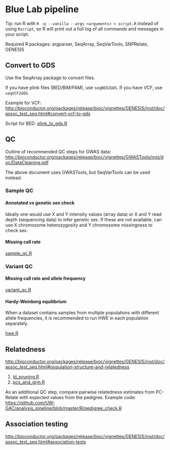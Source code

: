 # Blue Lab pipeline

Tip: run R with `R -q --vanilla --args <arguments> < script.R`
instead of using `Rscript`, so R will print out a full log of all
commands and messages in your script.

Required R packages: argparser, SeqArray, SeqVarTools, SNPRelate, GENESIS

## Convert to GDS

Use the SeqArray package to convert files.

If you have plink files (BED/BIM/FAM), use `seqBED2GDS`. If you have VCF, use `seqVCF2GDS`. 

Example for VCF:
http://bioconductor.org/packages/release/bioc/vignettes/GENESIS/inst/doc/assoc_test_seq.html#convert-vcf-to-gds

Script for BED:
[plink_to_gds.R](plink_to_gds.R)


## QC

Outline of recommended QC steps for GWAS data:
http://bioconductor.org/packages/release/bioc/vignettes/GWASTools/inst/doc/DataCleaning.pdf

The above document uses GWASTools, but SeqVarTools can be used
instead.

### Sample QC

#### Annotated vs genetic sex check

Ideally one would use X and Y intensity values (array data) or X and Y
read depth (sequencing data) to infer genetic sex. If these are not
available, can use X chromosome heterozygosity and Y chromosome
missingness to check sex.

#### Missing call rate

[sample_qc.R](sample_qc.R)


### Variant QC

#### Missing call rate and allele frequency

[variant_qc.R](variant_qc.R)

#### Hardy-Weinberg equilibrium

When a dataset contains samples from multiple populations with
different allele frequencies, it is recommended to run HWE in each
population separately.

[hwe.R](hwe.R)


## Relatedness

http://bioconductor.org/packages/release/bioc/vignettes/GENESIS/inst/doc/assoc_test_seq.html#population-structure-and-relatedness


1. [ld_pruning.R](ld_pruning.R)
2. [pcs_and_grm.R](pcs_and_grm.R)

As an additional QC step, compare pairwise relatedness estimates from
PC-Relate with expected values from the pedigree. Example code:
https://github.com/UW-GAC/analysis_pipeline/blob/master/R/pedigree_check.R


## Association testing

http://bioconductor.org/packages/release/bioc/vignettes/GENESIS/inst/doc/assoc_test_seq.html#association-tests
